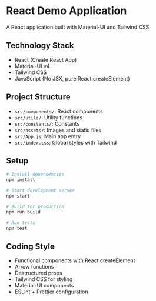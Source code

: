 # React Demo Application

A React application built with Material-UI and Tailwind CSS.

## Technology Stack

- React (Create React App)
- Material-UI v4
- Tailwind CSS
- JavaScript (No JSX, pure React.createElement)

## Project Structure

- `src/components/`: React components
- `src/utils/`: Utility functions
- `src/constants/`: Constants
- `src/assets/`: Images and static files
- `src/App.js`: Main app entry
- `src/index.css`: Global styles with Tailwind

## Setup

```bash
# Install dependencies
npm install

# Start development server
npm start

# Build for production
npm run build

# Run tests
npm test
```

## Coding Style

- Functional components with React.createElement
- Arrow functions
- Destructured props
- Tailwind CSS for styling
- Material-UI components
- ESLint + Prettier configuration 